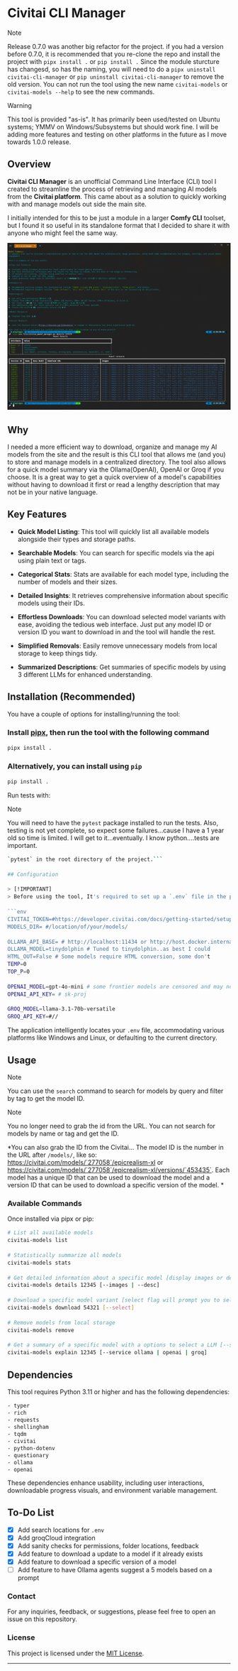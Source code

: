 # Civitai CLI Manager

> [!NOTE]
Release 0.7.0 was another big refactor for the project. if you had a version before 0.7.0, it is recommended that you re-clone the repo and install the project
with `pipx install .` or `pip install .` Since the module sturcture has changesd, so has the naming, you will need to do a `pipx uninstall civitai-cli-manager` 
or `pip uninstall civitai-cli-manager` to remove the old version. You can not run the tool using the new name `civitai-models` or `civitai-models --help` 
to see the new commands.

> [!WARNING]
> This tool is provided "as-is". It has primarily been used/tested on Ubuntu systems; YMMV on Windows/Subsystems but should work fine. I will be adding more features and testing on other platforms in the future as I move towards 1.0.0 release.

## Overview

**Civitai CLI Manager** is an unofficial Command Line Interface (CLI) tool I created to streamline the process of retrieving and managing AI models from the **Civitai platform**. This came about as a solution to quickly working with and manage models out
side the main site.

I initially intended for this to be just a module in a larger **Comfy CLI** toolset, but I found it so useful in its standalone format that I decided to share it with anyone who might feel the same way.

![screenshot](image.png)

## Why

I needed a more efficient way to download, organize and manage my AI models from the site and the result is this CLI tool that allows me (and you) to store and manage models in a centralized directory. The tool also allows for a quick model summary
via the Ollama(OpenAI), OpenAI or Groq if you choose. It is a great way to get a quick overview of a model's capabilities without having to download it first or read a lengthy description that may not be in your native language.

## Key Features

- **Quick Model Listing**: This tool will quickly list all available models alongside their types and storage paths.

- **Searchable Models**: You can search for specific models via the api using plain text or tags.

- **Categorical Stats**: Stats are available for each model type, including the number of models and their sizes.

- **Detailed Insights**: It retrieves comprehensive information about specific models using their IDs.

- **Effortless Downloads**: You can download selected model variants with ease, avoiding the tedious web interface. Just put any model ID or version ID you want to download in and the tool will handle the rest.

- **Simplified Removals**: Easily remove unnecessary models from local storage to keep things tidy.

- **Summarized Descriptions**: Get summaries of specific models by using 3 different LLMs for enhanced understanding.

## Installation (Recommended)

You have a couple of options for installing/running the tool:

### Install [pipx](https://pipxproject.github.io/pipx/installation/), then run the tool with the following command


```bash
pipx install .
```

### Alternatively, you can install using `pip`

```bash
pip install .
```


Run tests with:

> [!NOTE]
You will need to have the `pytest` package installed to run the tests.
Also, testing is not yet complete, so expect some failures...cause I have a 1 year old so time is limited. I will get to it...eventually. I know python....tests are important.

```bash
`pytest` in the root directory of the project.```

## Configuration

> [!IMPORTANT]
> Before using the tool, It's required to set up a `.env` file in the parent directory of the script or your home user dir [windows] or `$HOME/.config/civitai-cli-manager/.env` with the following environment variables:

```env
CIVITAI_TOKEN=#https://developer.civitai.com/docs/getting-started/setup-profile#create-an-api-key
MODELS_DIR= #/location/of/your/models/

OLLAMA_API_BASE= # http://localhost:11434 or http://host.docker.internal:11434
OLLAMA_MODEL=tinydolphin # Tuned to tinydolphin..as best I could
HTML_OUT=False # Some models require HTML conversion, some don't
TEMP=0
TOP_P=0

OPENAI_MODEL=gpt-4o-mini # some frontier models are censored and may not explain the desired model
OPENAI_API_KEY= # sk-proj

GROQ_MODEL=llama-3.1-70b-versatile
GROQ_API_KEY=#//
```

The application intelligently locates your `.env` file, accommodating various platforms like Windows and Linux, or defaulting to the current directory.

## Usage

> [!NOTE]
You can use the `search` command to search for models by query and filter by tag to get the model ID.

> [!NOTE]
You no longer need to grab the id from the URL. You can not search for models by name or tag and get the ID.

*You can also grab the ID from the Civitai... The model ID is the number in the URL after `/models/`, like so: https://civitai.com/models/`277058`/epicrealism-xl or https://civitai.com/models/`277058`/epicrealism-xl/versions/`453435`. Each model has a unique ID that can be used to download the model and a version ID that can be used to download a specific version of the model.
*
### Available Commands

Once installed via pipx or pip:

```bash
# List all available models
civitai-models list

# Statistically summarize all models
civitai-models stats

# Get detailed information about a specific model [display images or description]
civitai-models details 12345 [--images | --desc]

# Download a specific model variant [select flag will prompt you to select a model]
civitai-models download 54321 [--select]

# Remove models from local storage
civitai-models remove

# Get a summary of a specific model with a options to select a LLM [--service ollama | openai | groq]
civitai-models explain 12345 [--service ollama | openai | groq]
```

## Dependencies

This tool requires Python 3.11 or higher and has the following dependencies:

```plaintext
- typer
- rich
- requests
- shellingham
- tqdm
- civitai
- python-dotenv
- questionary
- ollama
- openai
```

These dependencies enhance usability, including user interactions, downloadable progress visuals, and environment variable management.

## To-Do List

- [X] Add search locations for `.env`
- [X] Add groqCloud integration
- [X] Add sanity checks for permissions, folder locations, feedback
- [X] Add feature to download a update to a model if it already exists
- [X] Add feature to download a specific version of a model
- [ ] Add feature to have Ollama agents suggest a 5 models based on a prompt

### Contact

For any inquiries, feedback, or suggestions, please feel free to open an issue on this repository.

### License

This project is licensed under the [MIT License](LICENSE).

---
